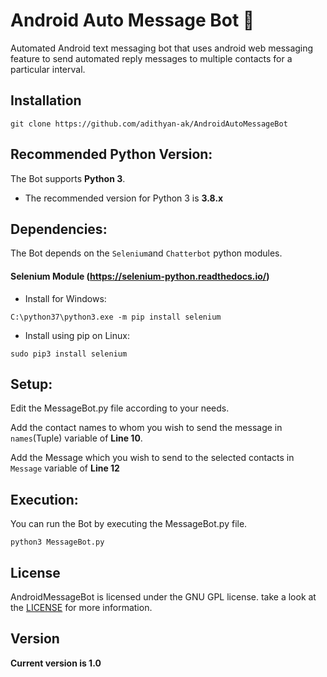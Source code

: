 # Android Auto Message Bot :robot:

Automated Android text messaging bot that uses android web messaging feature to send automated reply messages to multiple contacts for a particular interval.

## Installation

```
git clone https://github.com/adithyan-ak/AndroidAutoMessageBot
```

## Recommended Python Version:

The Bot supports **Python 3**.

* The recommended version for Python 3 is **3.8.x**

## Dependencies:

The Bot depends on the `Selenium`and `Chatterbot` python modules.

#### Selenium Module (https://selenium-python.readthedocs.io/)

- Install for Windows:
```
C:\python37\python3.exe -m pip install selenium
```

- Install using pip on Linux:
```
sudo pip3 install selenium
```
## Setup:

Edit the MessageBot.py file according to your needs. 

Add the contact names to whom you wish to send the message in ```names```(Tuple) variable of **Line 10**.

Add the Message which you wish to send to the selected contacts in ```Message``` variable of **Line 12**


## Execution:

You can run the Bot by executing the MessageBot.py file.

```
python3 MessageBot.py
```

## License

AndroidMessageBot is licensed under the GNU GPL license. take a look at the [LICENSE](https://github.com/adithyan-ak/AndroidMessageBot/blob/master/LICENSE) for more information.


## Version
**Current version is 1.0**

